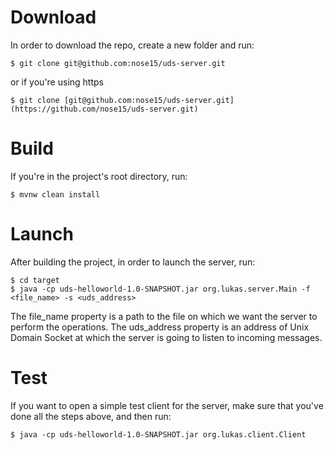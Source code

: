 # Download
In order to download the repo, create a new folder and run:
```
$ git clone git@github.com:nose15/uds-server.git
```
or if you're using https
```
$ git clone [git@github.com:nose15/uds-server.git](https://github.com/nose15/uds-server.git)
```

# Build
If you're in the project's root directory, run:
```
$ mvnw clean install
```

# Launch
After building the project, in order to launch the server, run:
```
$ cd target
$ java -cp uds-helloworld-1.0-SNAPSHOT.jar org.lukas.server.Main -f <file_name> -s <uds_address>
```
The file_name property is a path to the file on which we want the server to perform the operations.
The uds_address property is an address of Unix Domain Socket at which the server is going to listen to incoming messages. 

# Test
If you want to open a simple test client for the server, make sure that you've done
all the steps above, and then run:
```
$ java -cp uds-helloworld-1.0-SNAPSHOT.jar org.lukas.client.Client
```
